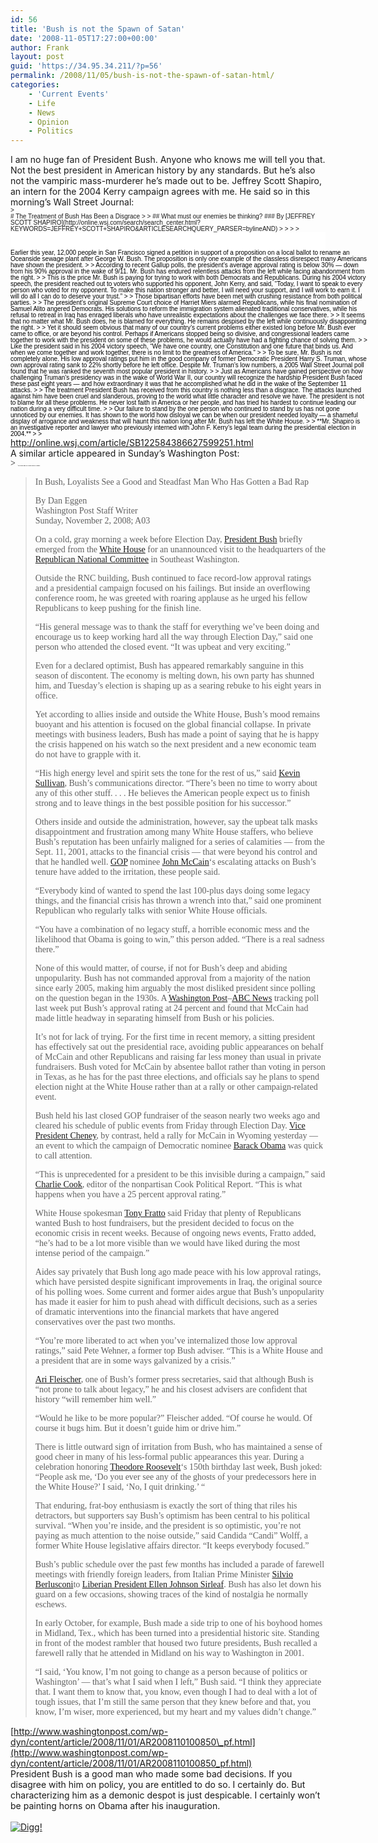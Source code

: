 ```yaml
---
id: 56
title: 'Bush is not the Spawn of Satan'
date: '2008-11-05T17:27:00+00:00'
author: Frank
layout: post
guid: 'https://34.95.34.211/?p=56'
permalink: /2008/11/05/bush-is-not-the-spawn-of-satan-html/
categories:
    - 'Current Events'
    - Life
    - News
    - Opinion
    - Politics
---
```


<div src="v5"><div>I am no huge fan of President Bush. Anyone who knows me will tell you that. Not the best president in American history by any standards. But he’s also not the vampiric mass-murderer he’s made out to be. Jeffrey Scott Shapiro, an intern for the 2004 Kerry campaign agrees with me. He said so in this morning’s Wall Street Journal:</div><div></div><div><span class="Apple-style-span" style="  line-height: 10px; font-family:Arial;font-size:10px;"><div class="col10wide wrap" style="font-size: 1em; float: left; padding-top: 0px; padding-right: 0px; padding-bottom: 0px; padding-left: 0px; margin-top: 0px; margin-right: 0px; margin-left: 0px; background-image: none; background-repeat: initial; background-attachment: initial; -webkit-background-clip: initial; -webkit-background-origin: initial; background-color: initial; width: auto; margin-bottom: 0px; background-position: initial initial; "><div class="articleHeadlineBox headlineType-newswire" style="margin-top: 0px; margin-right: 0px; margin-bottom: 0px; margin-left: 0px; padding-top: 0px; padding-right: 0px; padding-bottom: 0px; padding-left: 0px; font-size: 1em; ">
</div></div>> <div class="col10wide wrap" style="font-size: 1em; float: left; padding-top: 0px; padding-right: 0px; padding-bottom: 0px; padding-left: 0px; margin-top: 0px; margin-right: 0px; margin-left: 0px; background-image: none; background-repeat: initial; background-attachment: initial; -webkit-background-clip: initial; -webkit-background-origin: initial; background-color: initial; width: auto; margin-bottom: 0px; background-position: initial initial; "><div class="articleHeadlineBox headlineType-newswire" style="margin-top: 0px; margin-right: 0px; margin-bottom: 0px; margin-left: 0px; padding-top: 0px; padding-right: 0px; padding-bottom: 0px; padding-left: 0px; font-size: 1em; "># The Treatment of Bush Has Been a Disgrace
> 
> ## What must our enemies be thinking? ### By [JEFFREY SCOTT SHAPIRO](http://online.wsj.com/search/search_center.html?KEYWORDS=JEFFREY+SCOTT+SHAPIRO&ARTICLESEARCHQUERY_PARSER=bylineAND)
> 
> 
> 
> </div></div><div class="mastertextCenter" id="articleTabs_panel_article" style="margin-top: 0px; margin-right: 0px; margin-bottom: 0px; margin-left: 0px; font-size: 1em; clear: both; background-color: rgb(255, 255, 255); color: rgb(0, 0, 0); padding-top: 20px; padding-right: 0px; padding-bottom: 15px; padding-left: 0px; height: 1%; "><div class="col6wide colOverflowTruncated" id="article_story" style="font-size: 1em; float: left; padding-top: 0px; padding-right: 0px; padding-left: 0px; margin-top: 0px; margin-right: 0px; margin-left: 0px; background-image: none; background-repeat: initial; background-attachment: initial; -webkit-background-clip: initial; -webkit-background-origin: initial; background-color: initial; width: 571px; padding-bottom: 0px; margin-bottom: 0px; background-position: initial initial; "><div class="articlePagination" id="article_pagination_top" style="margin-top: 0px; margin-right: 0px; margin-bottom: 0px; margin-left: 0px; padding-right: 0px; padding-bottom: 0px; padding-left: 0px; font-size: 1.2em; text-align: right; float: none; width: auto; clear: left; padding-top: 8px; "></div><div class="article story" id="article_story_body" style="margin-top: 0px; margin-right: 0px; margin-bottom: 0px; margin-left: 0px; padding-top: 0px; padding-right: 0px; padding-bottom: 0px; padding-left: 0px; font-size: 1em; "><div class="articlePage" style="margin-top: 0px; margin-right: 0px; margin-bottom: 0px; margin-left: 0px; padding-top: 0px; padding-right: 0px; padding-bottom: 0px; padding-left: 0px; font-size: 1em; ">Earlier this year, 12,000 people in San Francisco signed a petition in support of a proposition on a local ballot to rename an Oceanside sewage plant after George W. Bush. The proposition is only one example of the classless disrespect many Americans have shown the president.
> 
> According to recent Gallup polls, the president’s average approval rating is below 30% — down from his 90% approval in the wake of 9/11. Mr. Bush has endured relentless attacks from the left while facing abandonment from the right.
> 
> This is the price Mr. Bush is paying for trying to work with both Democrats and Republicans. During his 2004 victory speech, the president reached out to voters who supported his opponent, John Kerry, and said, “Today, I want to speak to every person who voted for my opponent. To make this nation stronger and better, I will need your support, and I will work to earn it. I will do all I can do to deserve your trust.”
> 
> Those bipartisan efforts have been met with crushing resistance from both political parties.
> 
> The president’s original Supreme Court choice of Harriet Miers alarmed Republicans, while his final nomination of Samuel Alito angered Democrats. His solutions to reform the immigration system alienated traditional conservatives, while his refusal to retreat in Iraq has enraged liberals who have unrealistic expectations about the challenges we face there.
> 
> It seems that no matter what Mr. Bush does, he is blamed for everything. He remains despised by the left while continuously disappointing the right.
> 
> Yet it should seem obvious that many of our country’s current problems either existed long before Mr. Bush ever came to office, or are beyond his control. Perhaps if Americans stopped being so divisive, and congressional leaders came together to work with the president on some of these problems, he would actually have had a fighting chance of solving them.
> 
> Like the president said in his 2004 victory speech, “We have one country, one Constitution and one future that binds us. And when we come together and work together, there is no limit to the greatness of America.”
> 
> To be sure, Mr. Bush is not completely alone. His low approval ratings put him in the good company of former Democratic President Harry S. Truman, whose own approval rating sank to 22% shortly before he left office. Despite Mr. Truman’s low numbers, a 2005 Wall Street Journal poll found that he was ranked the seventh most popular president in history.
> 
> Just as Americans have gained perspective on how challenging Truman’s presidency was in the wake of World War II, our country will recognize the hardship President Bush faced these past eight years — and how extraordinary it was that he accomplished what he did in the wake of the September 11 attacks.
> 
> The treatment President Bush has received from this country is nothing less than a disgrace. The attacks launched against him have been cruel and slanderous, proving to the world what little character and resolve we have. The president is not to blame for all these problems. He never lost faith in America or her people, and has tried his hardest to continue leading our nation during a very difficult time.
> 
> Our failure to stand by the one person who continued to stand by us has not gone unnoticed by our enemies. It has shown to the world how disloyal we can be when our president needed loyalty — a shameful display of arrogance and weakness that will haunt this nation long after Mr. Bush has left the White House.
> 
> **Mr. Shapiro is an investigative reporter and lawyer who previously interned with John F. Kerry’s legal team during the presidential election in 2004.**
> 
> </div></div></div></div>

</span></div><div><http://online.wsj.com/article/SB122584386627599251.html></div><div></div><div></div><div>A similar article appeared in Sunday’s Washington Post:</div><div><span class="Apple-style-span" style=" ;font-family:'Times New Roman';"><span style="font-size:+2;"></span>> <span style="font-size:+2;">**‘My Heart and My Values Didn’t Change’**</span>  
> In Bush, Loyalists See a Good and Steadfast Man Who Has Gotten a Bad Rap
> 
> <span style="font-size:-1;">By Dan Eggen  
> Washington Post Staff Writer  
> Sunday, November 2, 2008; A03  
> </span>
> 
> On a cold, gray morning a week before Election Day, [President Bush](http://www.washingtonpost.com/ac2/related/topic/George+W.+Bush?tid=informline) briefly emerged from the [White House](http://www.washingtonpost.com/ac2/related/topic/The+White+House?tid=informline) for an unannounced visit to the headquarters of the [Republican National Committee](http://www.washingtonpost.com/ac2/related/topic/Republican+National+Committee?tid=informline) in Southeast Washington.
> 
> Outside the RNC building, Bush continued to face record-low approval ratings and a presidential campaign focused on his failings. But inside an overflowing conference room, he was greeted with roaring applause as he urged his fellow Republicans to keep pushing for the finish line.
> 
> “His general message was to thank the staff for everything we’ve been doing and encourage us to keep working hard all the way through Election Day,” said one person who attended the closed event. “It was upbeat and very exciting.”
> 
> Even for a declared optimist, Bush has appeared remarkably sanguine in this season of discontent. The economy is melting down, his own party has shunned him, and Tuesday’s election is shaping up as a searing rebuke to his eight years in office.
> 
> Yet according to allies inside and outside the White House, Bush’s mood remains buoyant and his attention is focused on the global financial collapse. In private meetings with business leaders, Bush has made a point of saying that he is happy the crisis happened on his watch so the next president and a new economic team do not have to grapple with it.
> 
> “His high energy level and spirit sets the tone for the rest of us,” said [Kevin Sullivan](http://www.washingtonpost.com/ac2/related/topic/Kevin+Sullivan?tid=informline), Bush’s communications director. “There’s been no time to worry about any of this other stuff. . . . He believes the American people expect us to finish strong and to leave things in the best possible position for his successor.”
> 
> Others inside and outside the administration, however, say the upbeat talk masks disappointment and frustration among many White House staffers, who believe Bush’s reputation has been unfairly maligned for a series of calamities — from the Sept. 11, 2001, attacks to the financial crisis — that were beyond his control and that he handled well. [GOP](http://www.washingtonpost.com/ac2/related/topic/U.S.+Republican+Party?tid=informline) nominee [John McCain](http://www.washingtonpost.com/ac2/related/topic/John+McCain?tid=informline)‘s escalating attacks on Bush’s tenure have added to the irritation, these people said.
> 
> “Everybody kind of wanted to spend the last 100-plus days doing some legacy things, and the financial crisis has thrown a wrench into that,” said one prominent Republican who regularly talks with senior White House officials.
> 
> “You have a combination of no legacy stuff, a horrible economic mess and the likelihood that Obama is going to win,” this person added. “There is a real sadness there.”
> 
> None of this would matter, of course, if not for Bush’s deep and abiding unpopularity. Bush has not commanded approval from a majority of the nation since early 2005, making him arguably the most disliked president since polling on the question began in the 1930s. A [Washington Post](http://www.washingtonpost.com/ac2/related/topic/The+Washington+Post+Company?tid=informline)–[ABC News](http://www.washingtonpost.com/ac2/related/topic/ABC+Inc.?tid=informline) tracking poll last week put Bush’s approval rating at 24 percent and found that McCain had made little headway in separating himself from Bush or his policies.
> 
> It’s not for lack of trying. For the first time in recent memory, a sitting president has effectively sat out the presidential race, avoiding public appearances on behalf of McCain and other Republicans and raising far less money than usual in private fundraisers. Bush voted for McCain by absentee ballot rather than voting in person in Texas, as he has for the past three elections, and officials say he plans to spend election night at the White House rather than at a rally or other campaign-related event.
> 
> Bush held his last closed GOP fundraiser of the season nearly two weeks ago and cleared his schedule of public events from Friday through Election Day. [Vice President Cheney](http://www.washingtonpost.com/ac2/related/topic/Dick+Cheney?tid=informline), by contrast, held a rally for McCain in Wyoming yesterday — an event to which the campaign of Democratic nominee [Barack Obama](http://www.washingtonpost.com/ac2/related/topic/Barack+Obama?tid=informline) was quick to call attention.
> 
> “This is unprecedented for a president to be this invisible during a campaign,” said [Charlie Cook](http://www.washingtonpost.com/ac2/related/topic/Charlie+Cook?tid=informline), editor of the nonpartisan Cook Political Report. “This is what happens when you have a 25 percent approval rating.”
> 
> White House spokesman [Tony Fratto](http://www.washingtonpost.com/ac2/related/topic/Tony+Fratto?tid=informline) said Friday that plenty of Republicans wanted Bush to host fundraisers, but the president decided to focus on the economic crisis in recent weeks. Because of ongoing news events, Fratto added, “he’s had to be a lot more visible than we would have liked during the most intense period of the campaign.”
> 
> Aides say privately that Bush long ago made peace with his low approval ratings, which have persisted despite significant improvements in Iraq, the original source of his polling woes. Some current and former aides argue that Bush’s unpopularity has made it easier for him to push ahead with difficult decisions, such as a series of dramatic interventions into the financial markets that have angered conservatives over the past two months.
> 
> “You’re more liberated to act when you’ve internalized those low approval ratings,” said Pete Wehner, a former top Bush adviser. “This is a White House and a president that are in some ways galvanized by a crisis.”
> 
> [Ari Fleischer](http://www.washingtonpost.com/ac2/related/topic/Ari+Fleischer?tid=informline), one of Bush’s former press secretaries, said that although Bush is “not prone to talk about legacy,” he and his closest advisers are confident that history “will remember him well.”
> 
> “Would he like to be more popular?” Fleischer added. “Of course he would. Of course it bugs him. But it doesn’t guide him or drive him.”
> 
> There is little outward sign of irritation from Bush, who has maintained a sense of good cheer in many of his less-formal public appearances this year. During a celebration honoring [Theodore Roosevelt](http://www.washingtonpost.com/ac2/related/topic/Theodore+Roosevelt?tid=informline)‘s 150th birthday last week, Bush joked: “People ask me, ‘Do you ever see any of the ghosts of your predecessors here in the White House?’ I said, ‘No, I quit drinking.’ “
> 
> That enduring, frat-boy enthusiasm is exactly the sort of thing that riles his detractors, but supporters say Bush’s optimism has been central to his political survival. “When you’re inside, and the president is so optimistic, you’re not paying as much attention to the noise outside,” said Candida “Candi” Wolff, a former White House legislative affairs director. “It keeps everybody focused.”
> 
> Bush’s public schedule over the past few months has included a parade of farewell meetings with friendly foreign leaders, from Italian Prime Minister [Silvio Berlusconi](http://www.washingtonpost.com/ac2/related/topic/Silvio+Berlusconi?tid=informline)to [Liberian President Ellen Johnson Sirleaf](http://www.washingtonpost.com/ac2/related/topic/Ellen+Johnson-Sirleaf?tid=informline). Bush has also let down his guard on a few occasions, showing traces of the kind of nostalgia he normally eschews.
> 
> In early October, for example, Bush made a side trip to one of his boyhood homes in Midland, Tex., which has been turned into a presidential historic site. Standing in front of the modest rambler that housed two future presidents, Bush recalled a farewell rally that he attended in Midland on his way to Washington in 2001.
> 
> “I said, ‘You know, I’m not going to change as a person because of politics or Washington’ — that’s what I said when I left,” Bush said. “I think they appreciate that. I want them to know that, you know, even though I had to deal with a lot of tough issues, that I’m still the same person that they knew before and that, you know, I’m wiser, more experienced, but my heart and my values didn’t change.”

</span></div><div>[http://www.washingtonpost.com/wp-dyn/content/article/2008/11/01/AR2008110100850\_pf.html](http://www.washingtonpost.com/wp-dyn/content/article/2008/11/01/AR2008110100850_pf.html)</div><div></div><div>President Bush is a good man who made some bad decisions. If you disagree with him on policy, you are entitled to do so. I certainly do. But characterizing him as a demonic despot is just despicable. I certainly won’t be painting horns on Obama after his inauguration.</div>[  
![Digg!](http://digg.com/img/badges/100x20-digg-button.gif)  ](http://digg.com/)

</div>